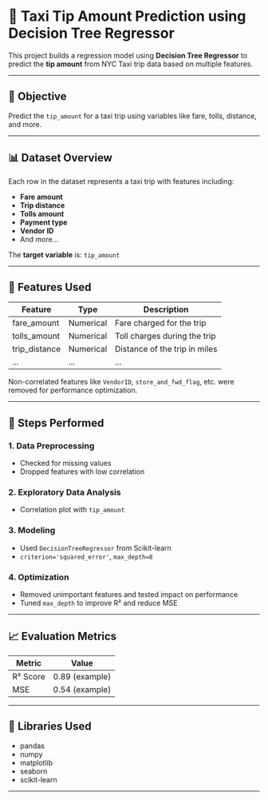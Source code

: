 # 🌳 Taxi Tip Amount Prediction using Decision Tree Regressor

This project builds a regression model using **Decision Tree Regressor** to predict the **tip amount** from NYC Taxi trip data based on multiple features.

---

## 📌 Objective
Predict the `tip_amount` for a taxi trip using variables like fare, tolls, distance, and more.

---

## 📊 Dataset Overview

Each row in the dataset represents a taxi trip with features including:
- **Fare amount**
- **Trip distance**
- **Tolls amount**
- **Payment type**
- **Vendor ID**
- And more...

The **target variable** is: `tip_amount`

---

## 🧠 Features Used

| Feature                | Type       | Description                          |
|------------------------|------------|--------------------------------------|
| fare_amount            | Numerical  | Fare charged for the trip            |
| tolls_amount           | Numerical  | Toll charges during the trip         |
| trip_distance          | Numerical  | Distance of the trip in miles        |
| ...                    | ...        | ...                                  |

Non-correlated features like `VendorID`, `store_and_fwd_flag`, etc. were removed for performance optimization.

---

## 🔧 Steps Performed

### 1. Data Preprocessing
- Checked for missing values
- Dropped features with low correlation

### 2. Exploratory Data Analysis
- Correlation plot with `tip_amount`

### 3. Modeling
- Used `DecisionTreeRegressor` from Scikit-learn
- `criterion='squared_error'`, `max_depth=8`

### 4. Optimization
- Removed unimportant features and tested impact on performance
- Tuned `max_depth` to improve R² and reduce MSE

---

## 📈 Evaluation Metrics

| Metric         | Value            |
|----------------|------------------|
| R² Score       | 0.89 (example)   |
| MSE            | 0.54 (example)   |

---

## 🧰 Libraries Used
- pandas
- numpy
- matplotlib
- seaborn
- scikit-learn

---
